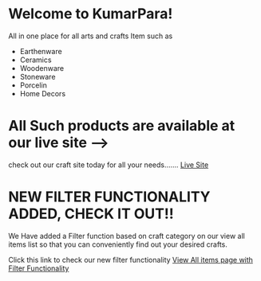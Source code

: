 # Welcome to KumarPara!

All in one place for all arts and crafts Item such as

* Earthenware
* Ceramics
* Woodenware
* Stoneware
* Porcelin
* Home Decors
# All Such products are available at our live site  --> 
check out our craft site today for all your needs.......
 [Live Site](https://assignment-10-client-6d815.web.app/)

# NEW FILTER FUNCTIONALITY ADDED, CHECK IT OUT!!

We Have added a Filter function based on craft category on our view all items list so that you can conveniently find out your desired crafts. 

Click this link to check our new filter functionality 
[View All items page with Filter Functionality](https://assignment-10-client-6d815.web.app/view-all-items) 
